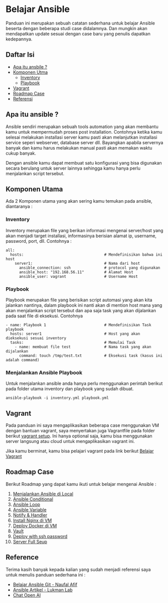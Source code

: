 # Belajar Ansible 

Panduan ini merupakan sebuah catatan sederhana untuk belajar Ansible beserta dengan beberapa studi case didalamnya. Dan mungkin akan mendapatkan update sesuai dengan case baru yang penulis dapatkan kedepannya.

## Daftar Isi
- [Apa itu ansbile ?](#apa-itu-ansbile-)
- [Komponen Utma](#komponen-utama)
    - [Inventory](#inventory)
    - [Playbook](#playbook)
- [Vagrant](#vagrant)
- [Roadmap Case](#roadmap-case)
- [Referensi](#reference)


## Apa itu ansible ?

Ansible sendiri merupakan sebuah tools automation yang akan membantu kamu untuk mempermudah proses post installation. Contohnya ketika kamu selesai melakukan installasi server kamu pasti akan melanjutkan installasi service seperi webserver, database server dll. Bayangkan apabila servernya banyak dan kamu harus melakukan manual pasti akan memakan waktu cukup banyak.

Dengan ansible kamu dapat membuat satu konfigurasi yang bisa digunakan secara berulang untuk server lainnya sehingga kamu hanya perlu menjalankan script tersebut.

## Komponen Utama

Ada 2 Komponen utama yang akan sering kamu temukan pada ansible, diantaranya :

### Inventory

Inventory merupakan file yang berikan informasi mengenai server/host yang akan menjadi target installasi, informasinya berisian alamat ip, username, password, port, dll. Contohnya :

```
all:
  hosts:                                    # Mendefinisikan bahwa ini host
    server1:                                # Nama dari host
      ansible_connection: ssh               # protocol yang digunakan
      ansible_host: "192.168.56.11"         # Alamat Host
      ansible_user: vagrant                 # Username Host
```

### Playbook

Playbook merupakan file yang berisikan script automasi yang akan kita jalankan nantinya, dalam playbook ini nanti akan di mention host mana yang akan menjalankan script tersebut dan apa saja task yang akan dijalankan pada saat file di eksekusi. Contohnya

```
- name: Playbook 1                          # Mendefinisikan Task playbook
  hosts: server1                            # Host yang akan dieksekusi sesuai inventory
  tasks:                                    # Memulai Task
    - name: membuat file test               # Nama task yang akan dijalankan
      command: touch /tmp/test.txt          # Eksekusi task (kasus ini adalah command)
```

### Menjalankan Ansible Playbook

Untuk menjalankan ansible anda hanya perlu menggunakan perintah berikut pada folder utama inventory dan playbook yang sudah dibuat.

```
ansible-playbook -i inventory.yml playbook.yml
```

## Vagrant

Pada panduan ini saya mengaplikasikan beberapa case menggunakan VM dengan bantuan vagrant, saya menyertakan juga Vagrantfile pada folder berikut [vagrant setup](/vagrant). Ini hanya optional saja, kamu bisa menggunakan server langsung atau cloud untuk mengaplikasikan vagrant ini.

Jika kamu berminat, kamu bisa pelajari vagrant pada link berikut [Belajar Vagrant](https://www.warriornux.com/mengenal-vagrant/)

## Roadmap Case

Berikut Roadmap yang dapat kamu ikuti untuk belajar mengenai Ansible :
1. [Menjalankan Ansible di Local](/01-run-ansbile-local)
2. [Ansible Conditional](/02-ansible-conditional)
3. [Ansible Loop](/03-ansible-loop)
4. [Ansible Variable](/04-ansible-variable)
5. [Notify & Handler](/05-notify-handler)
6. [Install Nginx di VM](/06-install-nginx)
7. [Deploy Docker di VM](/07-deploy-docker)
8. [Vault](/08-vault)
9. [Deploy with ssh password](/09-deploy-ssh-pass)
10. [Server Full Seup](/10-server-full-setup)

## Reference

Terima kasih banyak kepada kalian yang sudah menjadi referensi saya untuk menulis panduan sederhana ini :
- [Belajar Ansible Git - Naufal Afif](https://github.com/naufalafif/belajar-ansible)
- [Ansible Artikel - Lukman Lab](https://www.lukmanlab.com/cara-enkripsi-file-yaml-menggunakan-ansible-vault/)
- [Chat Open AI](https://chat.openai.com/)